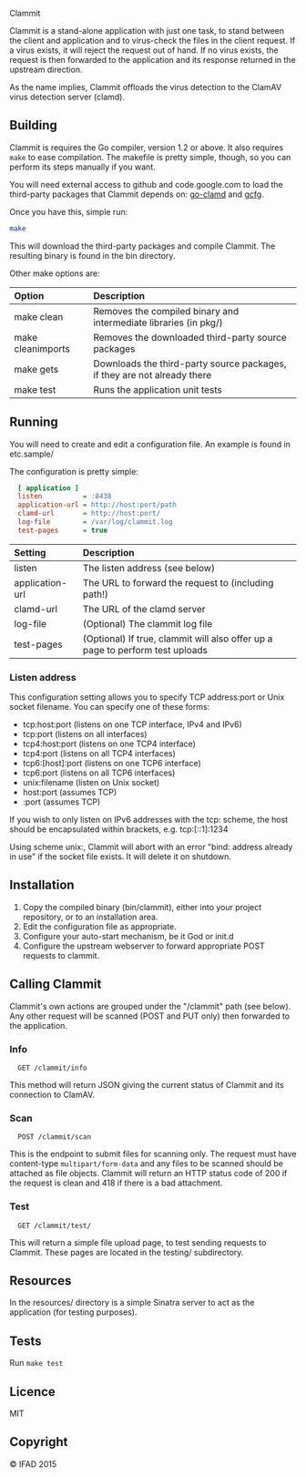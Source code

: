 Clammit

Clammit is a stand-alone application with just one task, to stand between
the client and application and to virus-check the files in the client request.
If a virus exists, it will reject the request out of hand. If no virus exists,
the request is then forwarded to the application and its response returned in
the upstream direction.

As the name implies, Clammit offloads the virus detection to the ClamAV virus
detection server (clamd).

## Building
Clammit is requires the Go compiler, version 1.2 or above. It also requires ```make```
to ease compilation. The makefile is pretty simple, though, so you can perform its
steps manually if you want.

You will need external access to github and code.google.com to load the
third-party packages that Clammit depends on: [go-clamd][] and [gcfg][].

Once you have this, simple run:
```sh
make
```
This will download the third-party packages and compile Clammit. The resulting
binary is found in the bin directory.

Other make options are:

Option            | Description
:-----------------| :------------------------------------------------------------------------
make clean        | Removes the compiled binary and intermediate libraries (in pkg/)
make cleanimports | Removes the downloaded third-party source packages
make gets         | Downloads the third-party source packages, if they are not already there
make test         | Runs the application unit tests

## Running

You will need to create and edit a configuration file. An example is found in etc.sample/

The configuration is pretty simple:

```ini
  [ application ]
  listen          = :8438
  application-url = http://host:port/path
  clamd-url       = http://host:port/
  log-file        = /var/log/clammit.log
  test-pages      = true
```

Setting         | Description
:---------------| :-----------------------------------------------------------------------------
listen          | The listen address (see below)
application-url | The URL to forward the request to (including path!)
clamd-url       | The URL of the clamd server
log-file        | (Optional) The clammit log file
test-pages      | (Optional) If true, clammit will also offer up a page to perform test uploads

### Listen address

This configuration setting allows you to specify TCP address:port or Unix socket filename.
You can specify one of these forms:

* tcp:host:port        (listens on one TCP interface, IPv4 and IPv6)
* tcp:port             (listens on all interfaces)
* tcp4:host:port       (listens on one TCP4 interface)
* tcp4:port            (listens on all TCP4 interfaces)
* tcp6:[host]:port     (listens on one TCP6 interface)
* tcp6:port            (listens on all TCP6 interfaces)
* unix:filename        (listen on Unix socket)
* host:port            (assumes TCP)
* :port                (assumes TCP)

If you wish to only listen on IPv6 addresses with the tcp: scheme, the
host should be encapsulated within brackets, e.g. tcp:[::1]:1234

Using scheme unix:, Clammit will abort with an error "bind: address already in
 use" if the socket file exists. It will delete it on shutdown.

## Installation

1. Copy the compiled binary (bin/clammit), either into your project repository, or to an installation area.
2. Edit the configuration file as appropriate.
3. Configure your auto-start mechanism, be it God or init.d
4. Configure the upstream webserver to forward appropriate POST requests to clammit.

## Calling Clammit

Clammit's own actions are grouped under the "/clammit" path (see below). Any
other request will be scanned (POST and PUT only) then forwarded to the
application.

### Info

```
  GET /clammit/info
```

This method will return JSON giving the current status of Clammit and its connection to ClamAV.

### Scan

```
  POST /clammit/scan
```

This is the endpoint to submit files for scanning only. The request must have content-type ```multipart/form-data```
and any files to be scanned should be attached as file objects. Clammit will return an HTTP status code of 200 if
the request is clean and 418 if there is a bad attachment.

### Test

```
  GET /clammit/test/
```

This will return a simple file upload page, to test sending requests to Clammit. These pages are located in the
testing/ subdirectory.

## Resources

In the resources/ directory is a simple Sinatra server to act as the application (for testing purposes).

## Tests

Run ```make test```

## Licence

MIT

## Copyright

&copy; IFAD 2015

[gcfg]:                http://code.google.com/p/gcfg
[go-clamd]:            http://github.com/dutchcoders/go-clamd
